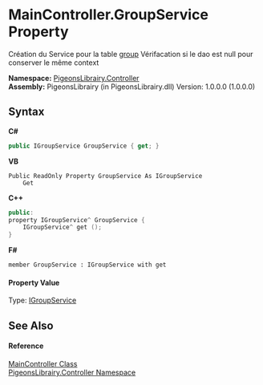 # MainController.GroupService Property 
 

Création du Service pour la table <a href="30daa006-0f38-7d8e-5d44-43f8187b044c">group</a> Vérifacation si le dao est null pour conserver le même context

**Namespace:**&nbsp;<a href="55678277-c7be-459a-277f-cb45581aba7a">PigeonsLibrairy.Controller</a><br />**Assembly:**&nbsp;PigeonsLibrairy (in PigeonsLibrairy.dll) Version: 1.0.0.0 (1.0.0.0)

## Syntax

**C#**<br />
``` C#
public IGroupService GroupService { get; }
```

**VB**<br />
``` VB
Public ReadOnly Property GroupService As IGroupService
	Get
```

**C++**<br />
``` C++
public:
property IGroupService^ GroupService {
	IGroupService^ get ();
}
```

**F#**<br />
``` F#
member GroupService : IGroupService with get

```


#### Property Value
Type: <a href="d2846476-5941-0a14-f2a0-18423f0ce7ad">IGroupService</a>

## See Also


#### Reference
<a href="ef92cf0e-b93b-f11d-1cad-3caca4231fc8">MainController Class</a><br /><a href="55678277-c7be-459a-277f-cb45581aba7a">PigeonsLibrairy.Controller Namespace</a><br />